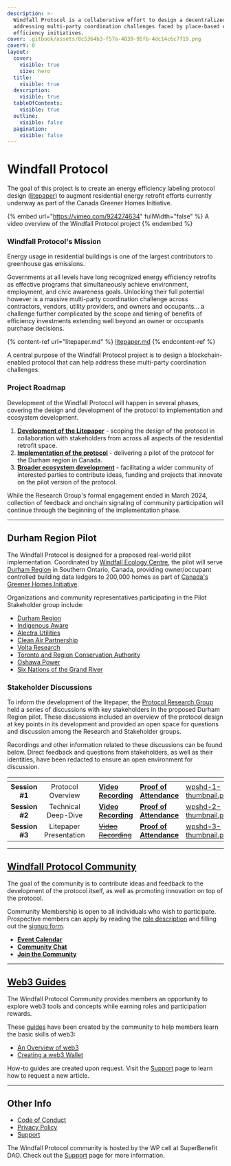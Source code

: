```yaml
---
description: >-
  Windfall Protocol is a collaborative effort to design a decentralized protocol
  addressing multi-party coordination challenges faced by place-based energy
  efficiency initiatives.
cover: .gitbook/assets/8c5364b3-f57a-4039-95fb-4dc14c6c7f19.png
coverY: 0
layout:
  cover:
    visible: true
    size: hero
  title:
    visible: true
  description:
    visible: true
  tableOfContents:
    visible: true
  outline:
    visible: false
  pagination:
    visible: false
---
```


# Windfall Protocol

The goal of this project is to create an energy efficiency labeling protocol design ([litepaper](litepaper.md)) to augment residential energy retrofit efforts currently underway as part of the Canada Greener Homes Initiative.

{% embed url="https://vimeo.com/924274634" fullWidth="false" %}
A video overview of the Windfall Protocol project
{% endembed %}

### Windfall Protocol's Mission

Energy usage in residential buildings is one of the largest contributors to greenhouse gas emissions.

Governments at all levels have long recognized energy efficiency retrofits as effective programs that simultaneously achieve environment, employment, and civic awareness goals. Unlocking their full potential however is a massive multi-party coordination challenge across contractors, vendors, utility providers, and owners and occupants… a challenge further complicated by the scope and timing of benefits of efficiency investments extending well beyond an owner or occupants purchase decisions.

{% content-ref url="litepaper.md" %}
[litepaper.md](litepaper.md)
{% endcontent-ref %}

A central purpose of the Windfall Protocol project is to design a blockchain-enabled protocol that can help address these multi-party coordination challenges.

### Project Roadmap

Development of the Windfall Protocol will happen in several phases, covering the design and development of the protocol to implementation and ecosystem development.&#x20;

1. [**Development of the Litepaper**](litepaper.md) - scoping the design of the protocol in collaboration with stakeholders from across all aspects of the residential retrofit space.
2. [**Implementation of the protocol**](./#durham-region-pilot) - delivering a pilot of the protocol for the Durham region in Canada.
3. [**Broader ecosystem development**](community.md) - facilitating a wider community of interested parties to contribute ideas, funding and projects that innovate on the pilot version of the protocol.

While the Research Group's formal engagement ended in March 2024, collection of feedback and onchain signaling of community participation will continue through the beginning of the implementation phase.

***

## Durham Region Pilot

The Windfall Protocol is designed for a proposed real-world pilot implementation. Coordinated by [Windfall Ecology Centre](https://windfallcentre.ca/), the pilot will serve [Durham Region](https://www.durham.ca/en/index.aspx) in Southern Ontario, Canada, providing owner/occupant controlled building data ledgers to 200,000 homes as part of [Canada's Greener Homes Initiative](https://natural-resources.canada.ca/energy-efficiency/homes/canada-greener-homes-initiative/24831).

Organizations and community representatives participating in the Pilot Stakeholder group include:

* [Durham Region](https://www.durham.ca/en/index.aspx)
* [Indigenous Aware](https://www.indigenousaware.com/)
* [Alectra Utilities](https://alectrautilities.com/)
* [Clean Air Partnership](https://www.cleanairpartnership.org/)
* [Volta Research](https://voltaresearch.org/)
* [Toronto and Region Conservation Authority](https://trca.ca/)
* [Oshawa Power](https://www.oshawapower.ca/)
* [Six Nations of the Grand River](https://www.sixnations.ca/)

### Stakeholder Discussions

To inform the development of the litepaper, the [Protocol Research Group](./#protocol-research-group) held a series of discussions with key stakeholders in the proposed Durham Region pilot. These discussions included an overview of the protocol design at key points in its development and provided an open space for questions and discussion among the Research and Stakeholder groups.

Recordings and other information related to these discussions can be found below. Direct feedback and questions from stakeholders, as well as their identities, have been redacted to ensure an open environment for discussion.

<table data-view="cards"><thead><tr><th align="center"></th><th align="center"></th><th data-type="content-ref"></th><th></th><th></th><th data-hidden data-card-cover data-type="files"></th><th data-hidden data-card-target data-type="content-ref"></th></tr></thead><tbody><tr><td align="center"><strong>Session #1</strong></td><td align="center">Protocol Overview</td><td></td><td><a href="https://vimeo.com/911712812"><strong>Video Recording</strong></a></td><td><a href="https://poap.gallery/event/167375"><strong>Proof of Attendance</strong></a></td><td><a href=".gitbook/assets/wpshd-1-thumbnail.png">wpshd-1-thumbnail.png</a></td><td><a href="https://lu.ma/g4m2o2wb">https://lu.ma/g4m2o2wb</a></td></tr><tr><td align="center"><strong>Session #2</strong></td><td align="center">Technical Deep-Dive</td><td></td><td><a href="https://vimeo.com/914631253"><strong>Video Recording</strong></a></td><td><a href="https://poap.gallery/event/168306"><strong>Proof of Attendance</strong></a></td><td><a href=".gitbook/assets/wpshd-2-thumbnail.png">wpshd-2-thumbnail.png</a></td><td><a href="https://lu.ma/bipzjjr5">https://lu.ma/bipzjjr5</a></td></tr><tr><td align="center"><strong>Session #3</strong></td><td align="center">Litepaper Presentation</td><td></td><td><a data-footnote-ref href="#user-content-fn-1"><del>Video Recording</del></a></td><td><a href="https://poap.gallery/event/168937"><strong>Proof of Attendance</strong></a></td><td><a href=".gitbook/assets/wpshd-3-thumbnail.png">wpshd-3-thumbnail.png</a></td><td><a href="https://lu.ma/8m55tp6w">https://lu.ma/8m55tp6w</a></td></tr></tbody></table>

***

## [Windfall Protocol Community](community/)

The goal of the community is to contribute ideas and feedback to the development of the protocol itself, as well as promoting innovation on top of the protocol.

Community Membership is open to all individuals who wish to participate. Prospective members can apply by reading the [role description](community/roles.md) and filling out the [signup form](https://wreep.deform.cc/community-signup/).

* [**Event Calendar**](https://lu.ma/wreep)
* [**Community Chat**](https://discord.com/invite/6mDepqjgh2)
* [**Join the Community**](https://wreep.deform.cc/community-signup/)

***

## [Web3 Guides](community/guides/)

The Windfall Protocol Community provides members an opportunity to explore web3 tools and concepts while earning roles and participation rewards.

These [guides](community/guides/) have been created by the community to help members learn the basic skills of web3:

* [An Overview of web3](community/guides/web3.md)
* [Creating a web3 Wallet](community/guides/wallets.md)

How-to guides are created upon request. Visit the [Support](support.md) page to learn how to request a new article.

***

## Other Info

* [Code of Conduct](code\_of\_conduct.md)
* [Privacy Policy](privacy\_policy.md)
* [Support](support.md)

The Windfall Protocol community is hosted by the WP cell at SuperBenefit DAO. Check out the [Support](broken-reference) page for more information.

[^1]: No video was recorded for this event due to technical difficulties.
